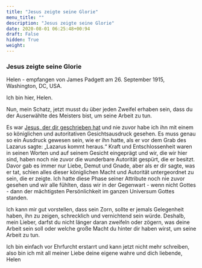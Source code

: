 ```yaml
---
title: "Jesus zeigte seine Glorie"
menu_title: ""
description: "Jesus zeigte seine Glorie"
date: 2020-08-01 06:25:48+00:94
draft: False
hidden: True
weight:
---
```

### Jesus zeigte seine Glorie

Helen - empfangen von James Padgett am 26. September 1915, Washington, DC, USA.

Ich bin hier, Helen.

Nun, mein Schatz, jetzt musst du über jeden Zweifel erhaben sein, dass du der Auserwählte des Meisters bist, um seine Arbeit zu tun.

Es war [Jesus, der dir geschrieben hat](/padgett-botschaften/padgett-botschaften-in-reihenfolge-des-datums/padgett-botschaften-1915-september-dezember/jesus-bittet-padgett-nicht-laenger-an-ihm-zu-zweifeln-jep-jesus-26-september-1915/) und nie zuvor habe ich ihn mit einem so königlichen und autoritativen Gesichtsausdruck gesehen. Es muss genau so ein Ausdruck gewesen sein, wie er ihn hatte, als er vor dem Grab des Lazarus sagte: „Lazarus kommt heraus.“ Kraft und Entschlossenheit waren in seinen Worten und auf seinem Gesicht eingeprägt und wir, die wir hier sind, haben noch nie zuvor die wunderbare Autorität gespürt, die er besitzt. Davor gab es immer nur Liebe, Demut und Gnade, aber als er dir sagte, was er tat, schien alles dieser königlichen Macht und Autorität untergeordnet zu sein, die er zeigte. Ich hatte diese Phase seiner Attribute noch nie zuvor gesehen und wir alle fühlten, dass wir in der Gegenwart - wenn nicht Gottes - dann der mächtigsten Persönlichkeit im ganzen Universum Gottes standen.

Ich kann mir gut vorstellen, dass sein Zorn, sollte er jemals Gelegenheit haben, ihn zu zeigen, schrecklich und vernichtend sein würde. Deshalb, mein Lieber, darfst du nicht länger daran zweifeln oder zögern, was deine Arbeit sein soll oder welche große Macht du hinter dir haben wirst, um seine Arbeit zu tun.

Ich bin einfach vor Ehrfurcht erstarrt und kann jetzt nicht mehr schreiben, also bin ich mit all meiner Liebe deine eigene wahre und dich liebende,
Helen

